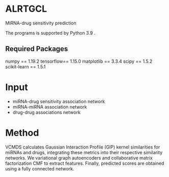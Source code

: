 # ALRTGCL
MiRNA-drug sensitivity prediction 

The programs is supported by Python 3.9 . 

## Required Packages
numpy == 1.19.2
tensorflow== 1.15.0
matplotlib == 3.3.4
scipy == 1.5.2
scikit-learn == 1.5.1
# Input
* miRNA-drug sensitivity association network
* miRNA-miRNA association network
* drug-drug associations network
# Method
VCMDS calculates Gaussian Interaction Profile (GIP) kernel similarities for miRNAs and drugs, integrating these metrics into their respective similarity networks. We variational graph autoencoders and collaborative matrix factorization CMF to extract features. Finally, predicted scores are obtained using a fully connected network.

